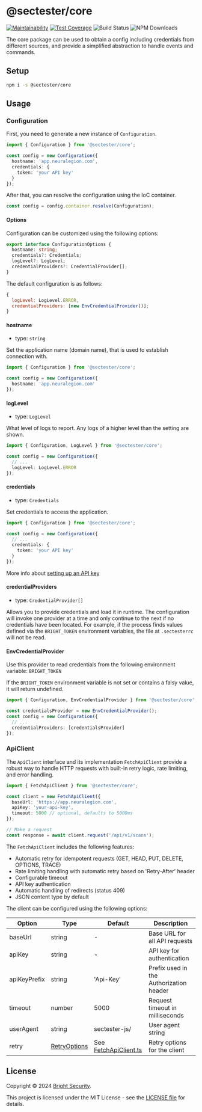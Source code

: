 # @sectester/core

[![Maintainability](https://api.codeclimate.com/v1/badges/a5f72ececc9b0f402802/maintainability)](https://codeclimate.com/github/NeuraLegion/sectester-js/maintainability)
[![Test Coverage](https://api.codeclimate.com/v1/badges/a5f72ececc9b0f402802/test_coverage)](https://codeclimate.com/github/NeuraLegion/sectester-js/test_coverage)
![Build Status](https://github.com/NeuraLegion/sectester-js/actions/workflows/coverage.yml/badge.svg?branch=master&event=push)
![NPM Downloads](https://img.shields.io/npm/dw/@sectester/core)

The core package can be used to obtain a config including credentials from different sources, and provide a simplified abstraction to handle events and commands.

## Setup

```bash
npm i -s @sectester/core
```

## Usage

### Configuration

First, you need to generate a new instance of `Configuration`.

```ts
import { Configuration } from '@sectester/core';

const config = new Configuration({
  hostname: 'app.neuralegion.com',
  credentials: {
    token: 'your API key'
  }
});
```

After that, you can resolve the configuration using the IoC container.

```ts
const config = config.container.resolve(Configuration);
```

#### Options

Configuration can be customized using the following options:

```ts
export interface ConfigurationOptions {
  hostname: string;
  credentials?: Credentials;
  logLevel?: LogLevel;
  credentialProviders?: CredentialProvider[];
}
```

The default configuration is as follows:

```js
{
  logLevel: LogLevel.ERROR,
  credentialProviders: [new EnvCredentialProvider()];
}
```

#### hostname

- type: `string`

Set the application name (domain name), that is used to establish connection with.

```ts
import { Configuration } from '@sectester/core';

const config = new Configuration({
  hostname: 'app.neuralegion.com'
});
```

#### logLevel

- type: `LogLevel`

What level of logs to report. Any logs of a higher level than the setting are shown.

```ts
import { Configuration, LogLevel } from '@sectester/core';

const config = new Configuration({
  // ...
  logLevel: LogLevel.ERROR
});
```

#### credentials

- type: `Credentials`

Set credentials to access the application.

```ts
import { Configuration } from '@sectester/core';

const config = new Configuration({
  // ...
  credentials: {
    token: 'your API key'
  }
});
```

More info about [setting up an API key](https://docs.brightsec.com/docs/manage-your-personal-account#manage-your-personal-api-keys-authentication-tokens)

#### credentialProviders

- type: `CredentialProvider[]`

Allows you to provide credentials and load it in runtime. The configuration will invoke one provider at a time and only continue to the next if no credentials have been located. For example, if the process finds values defined via the `BRIGHT_TOKEN` environment variables, the file at `.sectesterrc` will not be read.

#### EnvCredentialProvider

Use this provider to read credentials from the following environment variable: `BRIGHT_TOKEN`

If the `BRIGHT_TOKEN` environment variable is not set or contains a falsy value, it will return undefined.

```ts
import { Configuration, EnvCredentialProvider } from '@sectester/core';

const credentialsProvider = new EnvCredentialProvider();
const config = new Configuration({
  // ...
  credentialProviders: [credentialsProvider]
});
```

### ApiClient

The `ApiClient` interface and its implementation `FetchApiClient` provide a robust way to handle HTTP requests with built-in retry logic, rate limiting, and error handling.

```ts
import { FetchApiClient } from '@sectester/core';

const client = new FetchApiClient({
  baseUrl: 'https://app.neuralegion.com',
  apiKey: 'your-api-key',
  timeout: 5000 // optional, defaults to 5000ms
});

// Make a request
const response = await client.request('/api/v1/scans');
```

The `FetchApiClient` includes the following features:

- Automatic retry for idempotent requests (GET, HEAD, PUT, DELETE, OPTIONS, TRACE)
- Rate limiting handling with automatic retry based on 'Retry-After' header
- Configurable timeout
- API key authentication
- Automatic handling of redirects (status 409)
- JSON content type by default

The client can be configured using the following options:

| Option       | Type                                         | Default                                                      | Description                             |
| ------------ | -------------------------------------------- | ------------------------------------------------------------ | --------------------------------------- |
| baseUrl      | string                                       | -                                                            | Base URL for all API requests           |
| apiKey       | string                                       | -                                                            | API key for authentication              |
| apiKeyPrefix | string                                       | 'Api-Key'                                                    | Prefix used in the Authorization header |
| timeout      | number                                       | 5000                                                         | Request timeout in milliseconds         |
| userAgent    | string                                       | sectester-js/<version>                                       | User agent string                       |
| retry        | [RetryOptions](./src/api/RetryHandler.ts#L5) | See [FetchApiClient.ts](./src/api/FetchApiClient.ts#L32-L35) | Retry options for the client            |

## License

Copyright © 2024 [Bright Security](https://brightsec.com/).

This project is licensed under the MIT License - see the [LICENSE file](LICENSE) for details.

